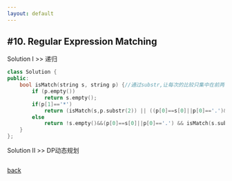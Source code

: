 ```yaml
---
layout: default
---
```


## #10. Regular Expression Matching

Solution I >> 递归

```cpp
class Solution {
public:
    bool isMatch(string s, string p) {//通过substr,让每次的比较只集中在前两个字符
        if (p.empty()) 
			return s.empty();
        if(p[1]=='*')
			return (isMatch(s,p.substr(2)) || ((p[0]==s[0]||p[0]=='.')&&!s.empty()&&isMatch(s.substr(1),p)));
        else
			return !s.empty()&&(p[0]==s[0]||p[0]=='.') && isMatch(s.substr(1),p.substr(1));
    }
};
```

Solution II >> DP动态规划

```cpp

```


[back](./)